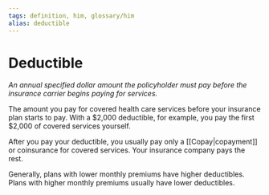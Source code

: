 ```yaml
---
tags: definition, him, glossary/him
alias: deductible
---
```

# Deductible
*An annual specified dollar amount the policyholder must pay before the insurance carrier begins paying for services.*

The amount you pay for covered health care services before your insurance plan starts to pay. With a $2,000 deductible, for example, you pay the first $2,000 of covered services yourself.

After you pay your deductible, you usually pay only a [[Copay|copayment]] or coinsurance for covered services. Your insurance company pays the rest.

Generally, plans with lower monthly premiums have higher deductibles. Plans with higher monthly premiums usually have lower deductibles.
